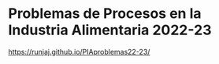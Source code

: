 # Problemas de Procesos en la Industria Alimentaria 2022-23

<https://runjaj.github.io/PIAproblemas22-23/>
